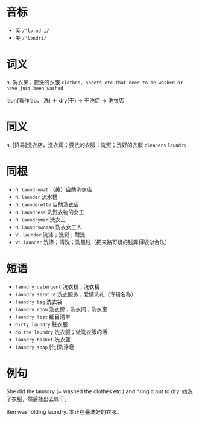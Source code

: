 # 音标

- 英 `/'lɔ:ndrɪ/`
- 美 `/'lɔndri/`

# 词义

n. 洗衣房；要洗的衣服
`clothes, sheets etc that need to be washed or have just been washed`



laun(看作lau， 洗) ＋ dry(干) → 干洗店 → 洗衣店

# 同义

n. [贸易]洗衣店，洗衣房；要洗的衣服；洗熨；洗好的衣服
`cleaners` `loundry`

# 同根

- n. `laundromat` （美）自助洗衣店
- n. `launder` 流水槽
- n. `launderette` 自助洗衣店
- n. `laundress` 洗熨衣物的女工
- n. `laundryman` 洗衣工
- n. `laundrywoman` 洗衣女工人
- vi. `launder` 洗涤；洗熨；耐洗
- vt. `launder` 洗涤；清洗；洗黑钱（把来路可疑的钱弄得貌似合法）

# 短语

- `laundry detergent` 洗衣粉；洗衣精
- `laundry service` 洗衣服务；爱情洗礼（专辑名称）
- `laundry bag` 洗衣袋
- `laundry room` 洗衣房；洗衣间；洗衣室
- `laundry list` 细目清单
- `dirty laundry` 脏衣服
- `do the laundry` 洗衣服；做洗衣服的活
- `laundry basket` 洗衣篮
- `laundry soap` [化]洗涤皂

# 例句

She did the laundry (= washed the clothes etc ) and hung it out to dry.
她洗了衣服，然后挂出去晾干。

Ben was folding laundry.
本正在叠洗好的衣服。



